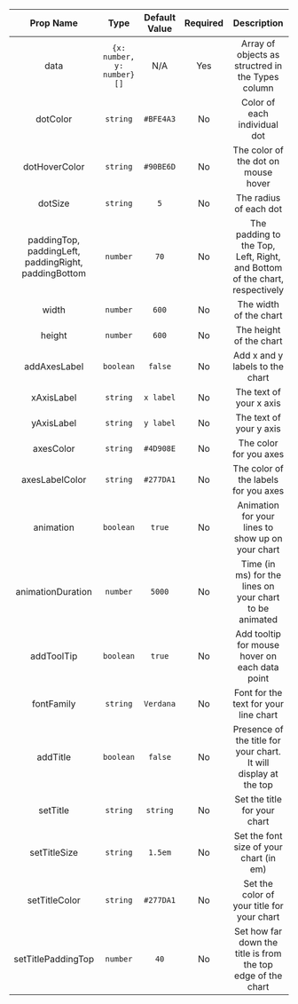|                               Prop Name                                |            Type            | Default Value | Required |                                Description                                 |
| :--------------------------------------------------------------------: | :------------------------: | :-----------: | :------: | :------------------------------------------------------------------------: |
|                                  data                                  | `{x: number, y: number}[]` |      N/A      |   Yes    |             Array of objects as structred in the Types column              |
|                                dotColor                                |          `string`          |   `#BFE4A3`   |    No    |                        Color of each individual dot                        |
|                             dotHoverColor                              |          `string`          |   `#90BE6D`   |    No    |                    The color of the dot on mouse hover                     |
|                                dotSize                                 |          `string`          |      `5`      |    No    |                           The radius of each dot                           |
| paddingTop, </br> paddingLeft, </br> paddingRight, </br> paddingBottom |          `number`          |     `70`      |    No    | The padding to the Top, Left, Right, and Bottom of the chart, respectively |
|                                 width                                  |          `number`          |     `600`     |    No    |                           The width of the chart                           |
|                                 height                                 |          `number`          |     `600`     |    No    |                          The height of the chart                           |
|                              addAxesLabel                              |         `boolean`          |    `false`    |    No    |                      Add x and y labels to the chart                       |
|                               xAxisLabel                               |          `string`          |   `x label`   |    No    |                          The text of your x axis                           |
|                               yAxisLabel                               |          `string`          |   `y label`   |    No    |                          The text of your y axis                           |
|                               axesColor                                |          `string`          |   `#4D908E`   |    No    |                           The color for you axes                           |
|                             axesLabelColor                             |          `string`          |   `#277DA1`   |    No    |                    The color of the labels for you axes                    |
|                               animation                                |         `boolean`          |    `true`     |    No    |             Animation for your lines to show up on your chart              |
|                           animationDuration                            |          `number`          |    `5000`     |    No    |          Time (in ms) for the lines on your chart to be animated           |
|                               addToolTip                               |         `boolean`          |    `true`     |    No    |               Add tooltip for mouse hover on each data point               |
|                               fontFamily                               |          `string`          |   `Verdana`   |    No    |                   Font for the text for your line chart                    |
|                                addTitle                                |         `boolean`          |    `false`    |    No    |      Presence of the title for your chart. It will display at the top      |
|                                setTitle                                |          `string`          |   `string`    |    No    |                        Set the title for your chart                        |
|                              setTitleSize                              |          `string`          |    `1.5em`    |    No    |                  Set the font size of your chart (in em)                   |
|                             setTitleColor                              |          `string`          |   `#277DA1`   |    No    |                 Set the color of your title for your chart                 |
|                           setTitlePaddingTop                           |          `number`          |     `40`      |    No    |        Set how far down the title is from the top edge of the chart        |
